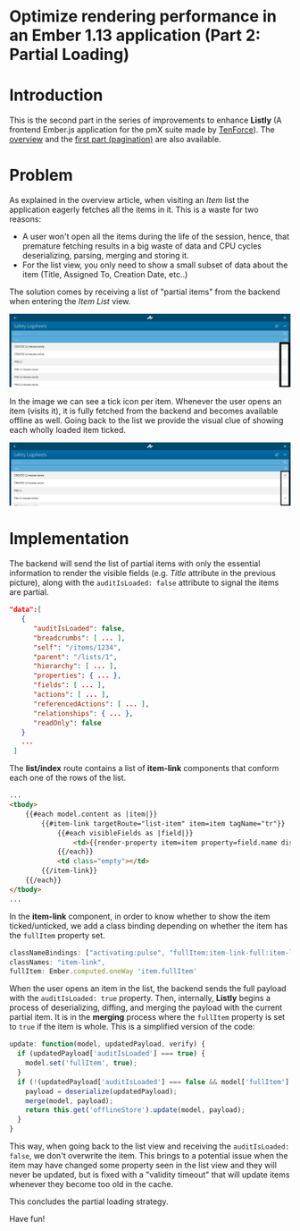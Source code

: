 # Optimize rendering performance in an Ember 1.13 application (Part 2: Partial Loading)

# Introduction

This is the second part in the series of improvements to enhance **Listly** (A frontend Ember.js application for the pmX suite made by [TenForce](https://www.tenforce.com)). The [overview](link-to-overview) and the [first part (pagination)](link-to-pagination) are also available.

# Problem

As explained in the overview article, when visiting an *Item* list the application eagerly fetches all the items in it. This is a waste for two reasons:

* A user won't open all the items during the life of the session, hence, that premature fetching results in a big waste of data and CPU cycles deserializing, parsing, merging and storing it.
* For the list view, you only need to show a small subset of data about the item (Title, Assigned To, Creation Date, etc..)

The solution comes by receiving a list of "partial items" from the backend when entering the *Item List* view.

![IMAGE OF THE PARTIALLY LOADED LIST REMARKING THE TICKS](listly_partial_loaded.png)

In the image we can see a tick icon per item. Whenever the user opens an item (visits it), it is fully fetched from the backend and becomes available offline as well. Going back to the list we provide the visual clue of showing each wholly loaded item ticked.  

![IMAGE OF THE LOADED LIST WITH A TICKED ITEM](listly_partial_loaded_tick.png)

# Implementation

The backend will send the list of partial items with only the essential information to render the visible fields (e.g. *Title* attribute in the previous picture), along with the `auditIsLoaded: false` attribute to signal the items are partial.

```json
"data":[
   {
      "auditIsLoaded": false,
      "breadcrumbs": [ ... ],
      "self": "/items/1234",
      "parent": "/lists/1",
      "hierarchy": [ ... ],
      "properties": { ... },
      "fields": [ ... ],
      "actions": [ ... ],
      "referencedActions": [ ... ],
      "relationships": { ... },
      "readOnly": false
   }
   ...
 ]
```


The **list/index** route contains a list of **item-link** components that conform each one of the rows of the list.


```html
...
<tbody>
    {{#each model.content as |item|}}
        {{#item-link targetRoute="list-item" item=item tagName="tr"}}
            {{#each visibleFields as |field|}}
                <td>{{render-property item=item property=field.name display=field.display}}</td>
            {{/each}}
            <td class="empty"></td>
        {{/item-link}}
    {{/each}}
</tbody>
...
```

In the **item-link** component, in order to know whether to show the item ticked/unticked, we add a class binding depending on whether the item has the `fullItem` property set.

```javascript
classNameBindings: ["activating:pulse", "fullItem:item-link-full:item-link-partial"],
classNames: "item-link",
fullItem: Ember.computed.oneWay 'item.fullItem'
```

When the user opens an item in the list, the backend sends the full payload with the `auditIsLoaded: true` property. Then, internally, **Listly** begins a process of deserializing, diffing, and merging the payload with the current partial item. It is in the **merging** process where the `fullItem` property is set to `true` if the item is whole. This is a simplified version of the code:

```javascript
update: function(model, updatedPayload, verify) {
  if (updatedPayload['auditIsLoaded'] === true) {
    model.set('fullItem', true);
  }
  if (!(updatedPayload['auditIsLoaded'] === false && model['fullItem'] === true)) {
    payload = deserialize(updatedPayload);
    merge(model, payload);
    return this.get('offlineStore').update(model, payload);
  }
}
```

This way, when going back to the list view and receiving the `auditIsLoaded: false`, we don't overwrite the item. This brings to a potential issue when the item may have changed some property seen in the list view and they will never be updated, but is fixed with a "validity timeout" that will update items whenever they become too old in the cache.  

This concludes the partial loading strategy.


Have fun!
